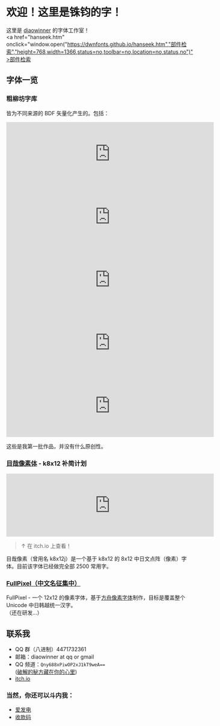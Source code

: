 # 欢迎！这里是铢钧的字！
这里是 [diaowinner](https://github.com/diaowinner) 的字体工作室！  
<a href="hanseek.htm" onclick="window.open("https://dwnfonts.github.io/hanseek.htm","部件检索","height=768,width=1366,status=no,toolbar=no,location=no,status,no")">部件检索</a>
## 字体一览
### 粗柳坊字库
皆为不同来源的 BDF 矢量化产生的。包括：
<iframe frameborder="0" src="https://itch.io/embed/1059690?bg_color=000000&amp;fg_color=63c64d&amp;link_color=2ce8f4&amp;border_color=416567" width="552" height="167"><a href="https://diaowinner.itch.io/chusung">Chusung | 粗宋 by DWNfonts 铢钧的字</a></iframe>

<iframe frameborder="0" src="https://itch.io/embed/1094341?bg_color=0484d1&amp;fg_color=ffffff&amp;link_color=ffe762&amp;border_color=08c4d0" width="552" height="167"><a href="https://diaowinner.itch.io/lyusung">Lyusung | 柳宋 by DWNfonts 铢钧的字</a></iframe>

<iframe frameborder="0" src="https://itch.io/embed/1255787?bg_color=2ce8f4&amp;fg_color=b86f50&amp;link_color=ffe762&amp;border_color=22a2ef" width="552" height="167"><a href="https://diaowinner.itch.io/fonsung">Fonsung | 坊宋 by DWNfonts 铢钧的字</a></iframe>

<iframe frameborder="0" src="https://itch.io/embed/1481570?bg_color=0000ff&amp;fg_color=ffffff&amp;link_color=ffff00&amp;border_color=989898" width="552" height="167"><a href="https://diaowinner.itch.io/taipei-fonts">Taipei Fonts | 台北字體 by DWNfonts 铢钧的字</a></iframe>

<iframe frameborder="0" src="https://itch.io/embed/1516510?bg_color=ffffff&amp;fg_color=000000&amp;link_color=0000ff&amp;border_color=989898" width="552" height="167"><a href="https://diaowinner.itch.io/galmuri-extended">QuanPixel | 全小素 by DWNfonts 铢钧的字</a></iframe>

这些是我第一批作品，并没有什么原创性。
### [目哉像素体](https://github.com/DWNfonts/MuzaiPixel) - k8x12 补简计划
<iframe frameborder="0" src="https://itch.io/embed/1880418?bg_color=222222&amp;fg_color=eeeeee&amp;link_color=0484d1&amp;border_color=68515b" width="552" height="167"><a href="https://diaowinner.itch.io/muzaipixel">MuzaiPixel | 目哉像素 by DWNfonts 铢钧的字</a></iframe>

> ↑ 在 itch.io 上查看！

目哉像素（曾用名 k8x12j）是一个基于 k8x12 的 8x12 中日文点阵（像素）字体。目前该字体已经做完全部 2500 常用字。
### [FullPixel（中文名征集中）](https://github.com/DWNfonts/FullPixel)
FullPixel - 一个 12x12 的像素字体，基于[方舟像素字体](https://raw.githubusercontent.com/TakWolf/ark-pixel-font)制作，目标是覆盖整个 Unicode 中日韩越统一汉字。  
（还在研发…）
## 联系我
- QQ 群（八进制）4471732361
- 邮箱：diaowinner at qq or gmail
- QQ 频道：`Qny688xPiwOP2xJ1kT9weA==`  
([破解的秘方藏在你的心里](http://hi.pcmoe.net/aes.html))
- [itch.io](https://diaowinner.itch.io/)
### 当然，你还可以斗内我：
- [爱发电](https://afdian.net/@DWNfonts)
- [收款码](https://github.com/DWNfonts/MuzaiPixel/blob/main/docs/donate.md#%E6%94%B6%E6%AC%BE%E7%A0%81)
